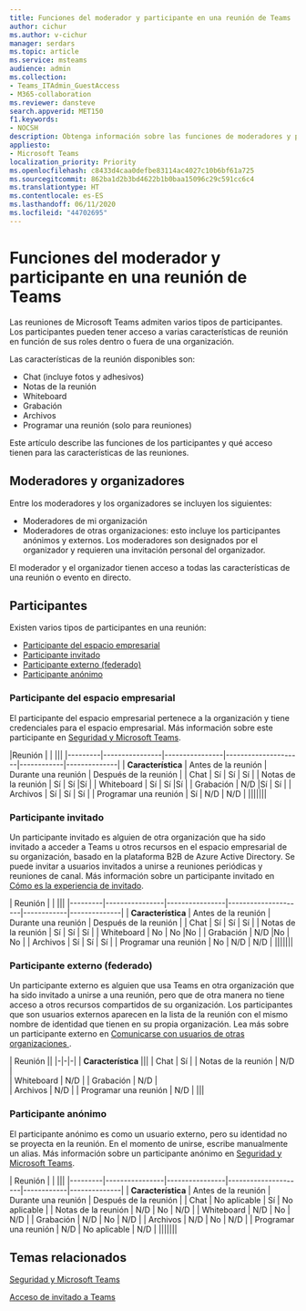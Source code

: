 ```yaml
---
title: Funciones del moderador y participante en una reunión de Teams
author: cichur
ms.author: v-cichur
manager: serdars
ms.topic: article
ms.service: msteams
audience: admin
ms.collection:
- Teams_ITAdmin_GuestAccess
- M365-collaboration
ms.reviewer: dansteve
search.appverid: MET150
f1.keywords:
- NOCSH
description: Obtenga información sobre las funciones de moderadores y participantes en una reunión de Teams.
appliesto:
- Microsoft Teams
localization_priority: Priority
ms.openlocfilehash: c8433d4caa0defbe83114ac4027c10b6bf61a725
ms.sourcegitcommit: 862ba1d2b3bd4622b1b0baa15096c29c591cc6c4
ms.translationtype: HT
ms.contentlocale: es-ES
ms.lasthandoff: 06/11/2020
ms.locfileid: "44702695"
---
```

<a name="presenter-and-participant-capabilities-in-a-teams-meeting"></a>Funciones del moderador y participante en una reunión de Teams
======================================================

Las reuniones de Microsoft Teams admiten varios tipos de participantes. Los participantes pueden tener acceso a varias características de reunión en función de sus roles dentro o fuera de una organización.

Las características de la reunión disponibles son:

- Chat (incluye fotos y adhesivos)
- Notas de la reunión
- Whiteboard
- Grabación
- Archivos
- Programar una reunión (solo para reuniones)

Este artículo describe las funciones de los participantes y qué acceso tienen para las características de las reuniones.

## <a name="presenters-and-organizers"></a>Moderadores y organizadores

Entre los moderadores y los organizadores se incluyen los siguientes:

- Moderadores de mi organización
- Moderadores de otras organizaciones: esto incluye los participantes anónimos y externos. Los moderadores son designados por el organizador y requieren una invitación personal del organizador.

El moderador y el organizador tienen acceso a todas las características de una reunión o evento en directo.

## <a name="participants"></a>Participantes

Existen varios tipos de participantes en una reunión:

- [Participante del espacio empresarial](#in-tenant-participant)
- [Participante invitado](#guest-participant)
- [Participante externo (federado)](#external-federated-participant)
- [Participante anónimo](#anonymous-participant)

### <a name="in-tenant-participant"></a>Participante del espacio empresarial

El participante del espacio empresarial pertenece a la organización y tiene credenciales para el espacio empresarial. Más información sobre este participante en [Seguridad y Microsoft Teams](teams-security-guide.md#participant-types).

|Reunión  |  | |||
|---------|----------------|----------------|---------------------|------------|--------------|
| **Característica**        | Antes de la reunión | Durante una reunión | Después de la reunión |
| Chat | Sí | Sí | Sí |
| Notas de la reunión | Sí | Sí |Sí |
| Whiteboard | Sí | Sí |Sí |
| Grabación | N/D |Sí | Sí |
| Archivos | Sí | Sí | Sí |
| Programar una reunión | Sí | N/D | N/D |
|||||||

### <a name="guest-participant"></a>Participante invitado

Un participante invitado es alguien de otra organización que ha sido invitado a acceder a Teams u otros recursos en el espacio empresarial de su organización, basado en la plataforma B2B de Azure Active Directory. Se puede invitar a usuarios invitados a unirse a reuniones periódicas y reuniones de canal. Más información sobre un participante invitado en [Cómo es la experiencia de invitado](guest-experience.md#comparison-of-team-member-and-guest-capabilities).

| Reunión |  | |||
|---------|----------------|----------------|---------------------|------------|--------------|
| **Característica**        | Antes de la reunión | Durante una reunión | Después de la reunión |
| Chat | Sí | Sí | Sí |
| Notas de la reunión | Sí | Sí | Sí |
| Whiteboard | No | No |No |
| Grabación | N/D |No | No |
| Archivos | Sí | Sí | Sí |
| Programar una reunión | No | N/D | N/D |
|||||||

### <a name="external-federated-participant"></a>Participante externo (federado)

Un participante externo es alguien que usa Teams en otra organización que ha sido invitado a unirse a una reunión, pero que de otra manera no tiene acceso a otros recursos compartidos de su organización. Los participantes que son usuarios externos aparecen en la lista de la reunión con el mismo nombre de identidad que tienen en su propia organización. Lea más sobre un participante externo en [Comunicarse con usuarios de otras organizaciones ](communicate-with-users-from-other-organizations.md#external-access).

| Reunión ||
|-|-|-|
| **Característica** |||
| Chat | Sí |
| Notas de la reunión | N/D |  
| Whiteboard | N/D |
| Grabación | N/D |  
| Archivos | N/D |
| Programar una reunión | N/D |
|||

### <a name="anonymous-participant"></a>Participante anónimo

El participante anónimo es como un usuario externo, pero su identidad no se proyecta en la reunión. En el momento de unirse, escribe manualmente un alias. Más información sobre un participante anónimo en [Seguridad y Microsoft Teams](teams-security-guide.md#participant-types).

| Reunión  | | |||
|---------|----------------|----------------|---------------------|------------|--------------|
| **Característica**        | Antes de la reunión | Durante una reunión | Después de la reunión |
| Chat | No aplicable | Sí | No aplicable |
| Notas de la reunión | N/D | No | N/D |
| Whiteboard | N/D | No | N/D |
| Grabación | N/D | No | N/D |
| Archivos | N/D | No | N/D |
| Programar una reunión | N/D | No aplicable | N/D |
|||||||

## <a name="related-topics"></a>Temas relacionados

[Seguridad y Microsoft Teams](teams-security-guide.md)

[Acceso de invitado a Teams](guest-access.md)
